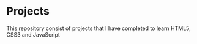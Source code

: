 # Projects
This repository consist of projects that I have completed to learn HTML5, CSS3 and JavaScript
